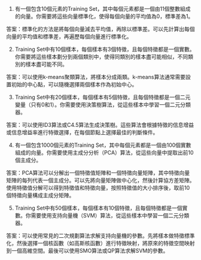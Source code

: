 1. 有一個包含10個元素的Training Set，其中每個元素都是一個由11個整數組成的向量。你需要將這些向量標準化，使得每個向量的平均值為0，標準差為1。

答案：標準化的方法是將每個向量減去平均值，再除以標準差。可以先計算出每個向量的平均值和標準差，再遍歷每個向量進行標準化。

2. Training Set中有10個樣本，每個樣本有3個特徵，且每個特徵都是一個實數。你需要將這些樣本劃分到兩個類別中，使得同類別的樣本盡可能相似，不同類別的樣本盡可能不同。

答案：可以使用k-means聚類算法，將樣本分成兩類。k-means算法通常需要設置初始的中心點，可以隨機選擇兩個樣本作為初始中心。

3. Training Set中有20個樣本，每個樣本有5個特徵，且每個特徵都是一個二元變量（只有0和1）。你需要使用決策樹算法，從這些樣本中學習一個二元分類器。

答案：可以使用ID3算法或C4.5算法生成決策樹。這些算法會根據特徵的信息增益或信息增益率進行特徵選擇，在每個節點上選擇最佳的判斷條件。

4. 有一個包含1000個元素的Training Set，其中每個元素都是一個由100個實數組成的向量。你需要使用主成分分析（PCA）算法，從這些向量中提取出前10個主成分。

答案：PCA算法可以分解出一個特徵值矩陣和一個特徵向量矩陣，其中特徵向量矩陣的每列代表一個主成分。可以先將向量矩陣做中心化，然後計算協方差矩陣。使用特徵值分解可以得到特徵值和特徵向量，按照特徵值的大小排序後，取前10個特徵向量構成主成分矩陣。

5. Training Set中有50個樣本，每個樣本有10個特徵，且每個特徵都是一個實數。你需要使用支持向量機（SVM）算法，從這些樣本中學習一個二元分類器。

答案：可以使用常見的二次規劃算法求解支持向量機的參數。先將樣本做特徵標準化，然後選擇一個核函數（如高斯核函數）進行特徵映射，將原來的特徵空間映射到一個高維空間。最後可以使用SMO算法或QP算法求解SVM的參數。